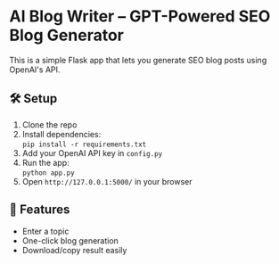 # AI Blog Writer – GPT-Powered SEO Blog Generator

This is a simple Flask app that lets you generate SEO blog posts using OpenAI's API.

## 🛠 Setup

1. Clone the repo
2. Install dependencies:  
   `pip install -r requirements.txt`
3. Add your OpenAI API key in `config.py`
4. Run the app:  
   `python app.py`
5. Open `http://127.0.0.1:5000/` in your browser

## 🚀 Features

- Enter a topic
- One-click blog generation
- Download/copy result easily

